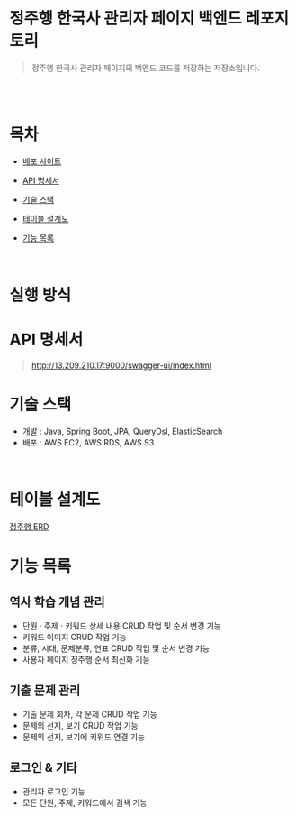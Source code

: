# 정주행 한국사 관리자 페이지 백엔드 레포지토리

> 정주행 한국사 관리자 페이지의 백엔드 코드를 저장하는 저장소입니다.



<br>
<br>

# 목차
- [배포 사이트](#배포-사이트) 

- [API 명세서](#API-명세서)

- [기술 스택](#기술-스택)

- [테이블 설계도](#테이블-설계도)

- [기능 목록](#기능-목록)  

<br>


# 실행 방식
> 

# API 명세서
> http://13.209.210.17:9000/swagger-ui/index.html

# 기술 스택
- 개발 : Java, Spring Boot, JPA, QueryDsl, ElasticSearch
- 배포 : AWS EC2, AWS RDS, AWS S3

<br>

# 테이블 설계도
[정주행 ERD](https://www.erdcloud.com/d/PoNYMF2Cx2nvENqqw)


# 기능 목록



## 역사 학습 개념 관리
- 단원 · 주제 · 키워드 상세 내용 CRUD 작업 및 순서 변경 기능
- 키워드 이미지 CRUD 작업 기능
- 분류, 시대, 문제분류, 연표 CRUD 작업 및 순서 변경 기능
- 사용자 페이지 정주행 순서 최신화 기능

## 기출 문제 관리
- 기출 문제 회차, 각 문제 CRUD 작업 기능
- 문제의 선지, 보기 CRUD 작업 기능
- 문제의 선지, 보기에 키워드 연결 기능

## 로그인 & 기타
- 관리자 로그인 기능
- 모든 단원, 주제, 키워드에서 검색 기능

